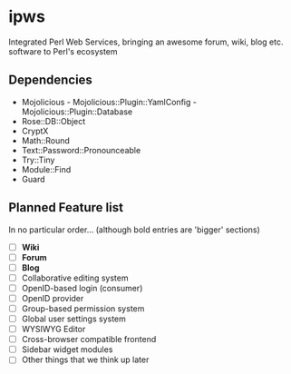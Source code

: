 ipws
====

Integrated Perl Web Services, bringing an awesome forum, wiki, blog etc. software to Perl's ecosystem

Dependencies
------------
- Mojolicious
      - Mojolicious::Plugin::YamlConfig
      - Mojolicious::Plugin::Database
- Rose::DB::Object
- CryptX
- Math::Round
- Text::Password::Pronounceable
- Try::Tiny
- Module::Find
- Guard

Planned Feature list
--------------------

In no particular order... (although bold entries are 'bigger' sections)

- [ ] **Wiki**
- [ ] **Forum**
- [ ] **Blog**
- [ ] Collaborative editing system
- [ ] OpenID-based login (consumer)
- [ ] OpenID provider
- [ ] Group-based permission system
- [ ] Global user settings system
- [ ] WYSIWYG Editor
- [ ] Cross-browser compatible frontend
- [ ] Sidebar widget modules
- [ ] Other things that we think up later
